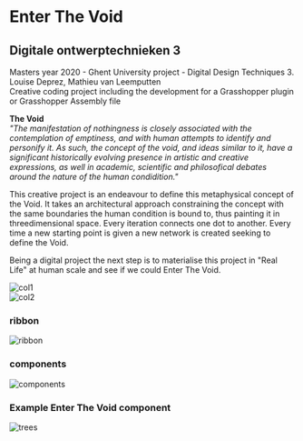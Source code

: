 # Enter The Void 
## Digitale ontwerptechnieken 3
Masters year 2020 - Ghent University project - Digital Design Techniques 3. <br/>
Louise Deprez, Mathieu van Leemputten<br/>
Creative coding project including the development for a Grasshopper plugin or Grasshopper Assembly file

**The Void** <br/>
*"The manifestation of nothingness is closely associated with the contemplation of emptiness, and with human attempts to identify and personify it. As such, the concept of the void, and ideas similar to it, have a significant historically evolving presence in artistic and creative expressions, as well in academic, scientific and philosofical debates around the nature of the human condidition."*

This creative project is an endeavour to define this metaphysical concept of the Void. It takes an architectural approach constraining the concept with the same boundaries the human condition is bound to, thus painting it in threedimensional space. Every iteration connects one dot to another. Every time a new starting point is given a new network is created seeking to define the Void. <br/>

Being a digital project the next step is to materialise this project in "Real Life" at human scale and see if we could Enter The Void. 

![col1](/images/Collage.jpg) <br/>
![col2](/images/Collage3.jpg)<br/>

### ribbon
![ribbon](/images/ribbon.png)
### components
![components](/images/components.png)
### Example Enter The Void component
![trees](/images/trees.png)


